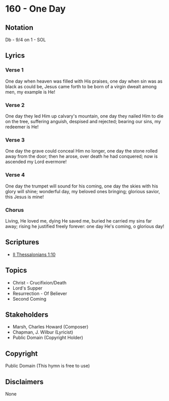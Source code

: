 # 160 - One Day

## Notation

Db - 9/4 on 1 - SOL

## Lyrics

### Verse 1

One day when heaven was filled with His praises, one day when sin was as black as could be, Jesus came forth to be born of a virgin dwealt among men, my example is He!

### Verse 2

One day they led Him up calvary's mountain, one day they nailed Him to die on the tree, suffering anguish, despised and rejected; bearing our sins, my redeemer is He!

### Verse 3

One day the grave could conceal Him no longer, one day the stone rolled away from the door; then he arose, over death he had conquered; now is ascended my Lord evermore!

### Verse 4

One day the trumpet will sound for his coming, one day the skies with his glory will shine; wonderful day, my beloved ones bringing; glorious savior, this Jesus is mine!

### Chorus

Living, He loved me, dying He saved me, buried he carried my sins far away; rising he justified freely forever: one day He's coming, o glorious day!


## Scriptures

- [II Thessalonians 1:10](https://www.biblegateway.com/passage/?search=II%20Thessalonians%201%3A10)

## Topics

- Christ - Crucifixion/Death
- Lord's Supper
- Resurrection - Of Believer
- Second Coming

## Stakeholders

- Marsh, Charles Howard (Composer)
- Chapman, J. Wilbur (Lyricist)
- Public Domain (Copyright Holder)

## Copyright

Public Domain
(This hymn is free to use)

## Disclaimers

None

